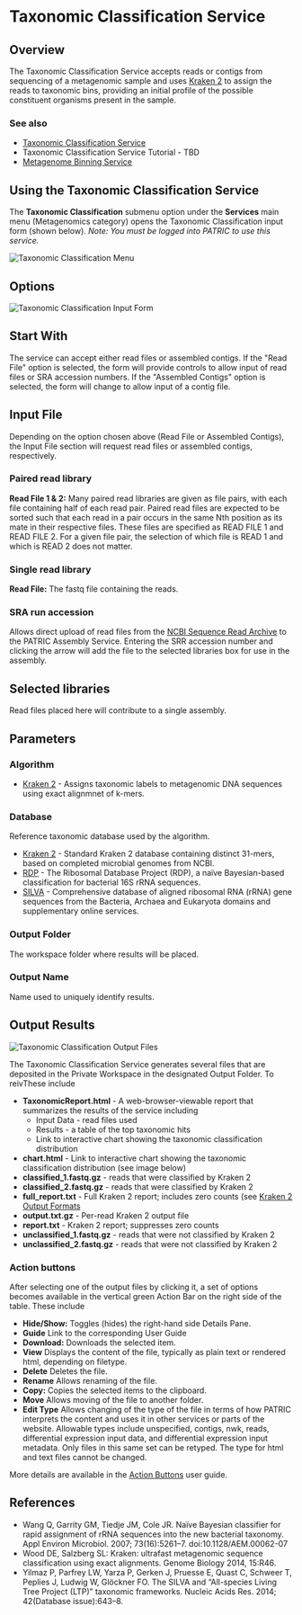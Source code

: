 # Taxonomic Classification Service

## Overview
The Taxonomic Classification Service accepts reads or contigs from sequencing of a metagenomic sample and uses [Kraken 2](http://genomebiology.com/2014/15/3/R46) to assign the reads to taxonomic bins, providing an initial profile of the possible constituent organisms present in the sample.

### See also
  * [Taxonomic Classification Service](https://patricbrc.org/app/TaxonomicClassification)
  * Taxonomic Classification Service Tutorial - TBD
  * [Metagenome Binning Service](./metagenome_binning_service.html)

## Using the Taxonomic Classification Service
The **Taxonomic Classification** submenu option under the **Services** main menu (Metagenomics category) opens the Taxonomic Classification input form (shown below). *Note: You must be logged into PATRIC to use this service.*

![Taxonomic Classification Menu](../images/services_menu.png)

## Options
![Taxonomic Classification Input Form](../images/taxonomic_classification_input_form.png)

## Start With
The service can accept either read files or assembled contigs. If the "Read File" option is selected, the form will provide controls to allow input of read files or SRA accession numbers.  If the "Assembled Contigs" option is selected, the form will change to allow input of a contig file.   

## Input File
Depending on the option chosen above (Read File or Assembled Contigs), the Input File section will request read files or assembled contigs, respectively.

### Paired read library
**Read File 1 & 2:**  Many paired read libraries are given as file pairs, with each file containing half of each read pair. Paired read files are expected to be sorted such that each read in a pair occurs in the same Nth position as its mate in their respective files. These files are specified as READ FILE 1 and READ FILE 2. For a given file pair, the selection of which file is READ 1 and which is READ 2 does not matter.

### Single read library
**Read File:** The fastq file containing the reads.

### SRA run accession
Allows direct upload of read files from the [NCBI Sequence Read Archive](https://www.ncbi.nlm.nih.gov/sra) to the PATRIC Assembly Service. Entering the SRR accession number and clicking the arrow will add the file to the selected libraries box for use in the assembly.

## Selected libraries
Read files placed here will contribute to a single assembly.

## Parameters

### Algorithm

 * [Kraken 2](http://genomebiology.com/2014/15/3/R46) - Assigns taxonomic labels to metagenomic DNA sequences using exact alignmnet of k-mers.

### Database
Reference taxonomic database used by the algorithm.

* [Kraken 2](https://ccb.jhu.edu/software/kraken2/index.shtml?t=manual#standard-kraken-2-database) - Standard Kraken 2 database containing distinct 31-mers, based on completed microbial genomes from NCBI.
* [RDP](https://doi.org/10.1128/AEM.00062-07) - The Ribosomal Database Project (RDP), a naïve Bayesian-based classification for bacterial 16S rRNA sequences.
* [SILVA](https://doi.org/10.1093/nar/gkt1209) - Comprehensive database of aligned ribosomal RNA (rRNA) gene sequences from the Bacteria, Archaea and Eukaryota domains and supplementary online services. 

### Output Folder
The workspace folder where results will be placed.

### Output Name
Name used to uniquely identify results.

## Output Results
![Taxonomic Classification Output Files](../images/taxonomic_classification_output_files_v2.png)

The Taxonomic Classification Service generates several files that are deposited in the Private Workspace in the designated Output Folder. To reivThese include

 * **TaxonomicReport.html** - A web-browser-viewable report that summarizes the results of the service including
   * Input Data - read files used
   * Results - a table of the top taxonomic hits
   * Link to interactive chart showing the taxonomic classification distribution
 * **chart.html** - Link to interactive chart showing the taxonomic classification distribution (see image below)
 * **classified_1.fastq.gz** - reads that were classified by Kraken 2
 * **classified_2.fastq.gz** - reads that were classified by Kraken 2
 * **full_report.txt** - Full Kraken 2 report; includes zero counts (see [Kraken 2 Output Formats](https://ccb.jhu.edu/software/kraken2/index.shtml?t=manual#output-formats)
 * **output.txt.gz** - Per-read Kraken 2 output file
 * **report.txt** - Kraken 2 report; suppresses zero counts
 * **unclassified_1.fastq.gz** - reads that were not classified by Kraken 2
 * **unclassified_2.fastq.gz** - reads that were not classified by Kraken 2

### Action buttons
After selecting one of the output files by clicking it, a set of options becomes available in the vertical green Action Bar on the right side of the table.  These include

* **Hide/Show:** Toggles (hides) the right-hand side Details Pane.
* **Guide** Link to the corresponding User Guide
* **Download:**  Downloads the selected item.
* **View** Displays the content of the file, typically as plain text or rendered html, depending on filetype.
* **Delete** Deletes the file.
* **Rename** Allows renaming of the file.
* **Copy:** Copies the selected items to the clipboard.
* **Move** Allows moving of the file to another folder.
* **Edit Type** Allows changing of the type of the file in terms of how PATRIC interprets the content and uses it in other services or parts of the website.  Allowable types include unspecified, contigs, nwk, reads, differential expression input data, and differential expression input metadata. Only files in this same set can be retyped. The type for html and text files cannot be changed.

More details are available in the [Action Buttons](../other/action_buttons.html) user guide.

 
## References
 * Wang Q, Garrity GM, Tiedje JM, Cole JR. Naïve Bayesian classifier for rapid assignment of rRNA sequences into the new bacterial taxonomy. Appl Environ Microbiol. 2007; 73(16):5261–7. doi:10.1128/AEM.00062-07
 * Wood DE, Salzberg SL: Kraken: ultrafast metagenomic sequence classification using exact alignments. Genome Biology 2014, 15:R46.
 * Yilmaz P, Parfrey LW, Yarza P, Gerken J, Pruesse E, Quast C, Schweer T, Peplies J, Ludwig W, Glöckner FO. The SILVA and “All-species Living Tree Project (LTP)” taxonomic frameworks. Nucleic Acids Res. 2014; 42(Database issue):643–8.
 
 
